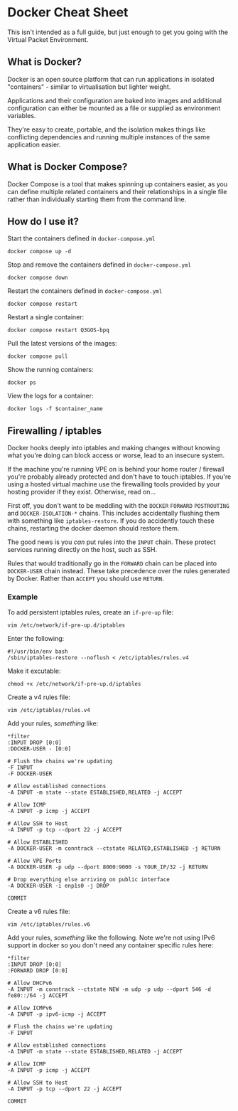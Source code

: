# Docker Cheat Sheet

This isn't intended as a full guide, but just enough to get you going with the Virtual Packet Environment.

## What is Docker? 

Docker is an open source platform that can run applications in isolated "containers" - similar to virtualisation  but lighter weight. 

Applications and their configuration are baked into images and additional configuration can either be mounted as a file or supplied as environment variables.

They're easy to create, portable, and the isolation makes things like conflicting dependencies and running multiple instances of the same application easier.

## What is Docker Compose? 

Docker Compose is a tool that makes spinning up containers easier, as you can define multiple related containers and their relationships in a single file rather than individually starting them from the command line.

## How do I use it?

Start the containers defined in `docker-compose.yml` 

    docker compose up -d

Stop and remove the containers defined in `docker-compose.yml` 
    
    docker compose down

Restart the containers defined in `docker-compose.yml` 

    docker compose restart

Restart a single container:

    docker compose restart Q3GOS-bpq

Pull the latest versions of the images:

    docker compose pull

Show the running containers:

    docker ps

View the logs for a container:
     
    docker logs -f $container_name

## Firewalling / iptables

Docker hooks deeply into iptables and making changes without knowing what you're doing can block access or worse, lead to an insecure system.

If the machine you're running VPE on is behind your home router / firewall you're probably already protected and don't have to touch iptables. If you're using a hosted virtual machine use the firewalling tools provided by your hosting provider if they exist. Otherwise, read on...

First off, you don't want to be meddling with the `DOCKER` `FORWARD` `POSTROUTING` and `DOCKER-ISOLATION-*` chains. This includes accidentally flushing them with something like `iptables-restore`. If you do accidently touch these chains, restarting the docker daemon should restore them.

The good news is you *can* put rules into the `INPUT` chain. These protect services running directly on the host, such as SSH.

Rules that would traditionally go in the `FORWARD` chain can be placed into `DOCKER-USER`  chain instead. These take precedence over the rules generated by Docker. Rather than `ACCEPT` you should use `RETURN`.

### Example

To add persistent iptables rules, create an `if-pre-up` file:

    vim /etc/network/if-pre-up.d/iptables 
 
 Enter the following:
 
    #!/usr/bin/env bash
    /sbin/iptables-restore --noflush < /etc/iptables/rules.v4

Make it excutable:
    
    chmod +x /etc/network/if-pre-up.d/iptables

Create a v4 rules file:

    vim /etc/iptables/rules.v4
   
Add your rules, *something* like:

    *filter
    :INPUT DROP [0:0]
    :DOCKER-USER - [0:0]

    # Flush the chains we're updating
    -F INPUT
    -F DOCKER-USER

    # Allow established connections
    -A INPUT -m state --state ESTABLISHED,RELATED -j ACCEPT
    
	# Allow ICMP
	-A INPUT -p icmp -j ACCEPT
   
    # Allow SSH to Host
    -A INPUT -p tcp --dport 22 -j ACCEPT

    # Allow ESTABLISHED
    -A DOCKER-USER -m conntrack --ctstate RELATED,ESTABLISHED -j RETURN

    # Allow VPE Ports
    -A DOCKER-USER -p udp --dport 8000:9000 -s YOUR_IP/32 -j RETURN

    # Drop everything else arriving on public interface
    -A DOCKER-USER -i enp1s0 -j DROP

    COMMIT

Create a v6 rules file:

    vim /etc/iptables/rules.v6
   
Add your rules, *something* like the following. Note we're not using IPv6 support in docker so you don't need any container specific rules here:

    *filter
    :INPUT DROP [0:0]
    :FORWARD DROP [0:0]
    
	# Allow DHCPv6
    -A INPUT -m conntrack --ctstate NEW -m udp -p udp --dport 546 -d fe80::/64 -j ACCEPT

	# Allow ICMPv6
    -A INPUT -p ipv6-icmp -j ACCEPT

    # Flush the chains we're updating
    -F INPUT

    # Allow established connections
    -A INPUT -m state --state ESTABLISHED,RELATED -j ACCEPT
    
	# Allow ICMP
	-A INPUT -p icmp -j ACCEPT
	
	# Allow SSH to Host
    -A INPUT -p tcp --dport 22 -j ACCEPT

    COMMIT
